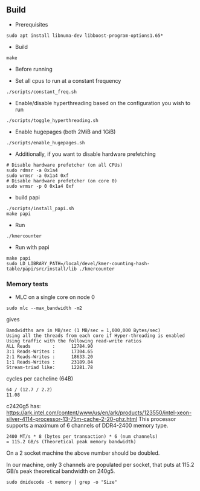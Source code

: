 ## Build

* Prerequisites
```
sudo apt install libnuma-dev libboost-program-options1.65*
```
* Build
```
make
```
* Before running
- Set all cpus to run at a constant frequency
```
./scripts/constant_freq.sh
```
- Enable/disable hyperthreading based on the configuration you wish to run
```
./scripts/toggle_hyperthreading.sh
```
- Enable hugepages (both 2MiB and 1GiB)
```
./scripts/enable_hugepages.sh
```
- Additionally, if you want to disable hardware prefetching
```
# Disable hardware prefetcher (on all CPUs)
sudo rdmsr -a 0x1a4
sudo wrmsr -a 0x1a4 0xf
# Disable hardware prefetcher (on core 0)
sudo wrmsr -p 0 0x1a4 0xf
```
- build papi
```
./scripts/install_papi.sh
make papi
```

* Run
```
./kmercounter
```

* Run with papi
```
make papi
sudo LD_LIBRARY_PATH=/local/devel/kmer-counting-hash-table/papi/src/install/lib ./kmercounter
```

### Memory tests

* MLC on a single core on node 0
```
sudo mlc --max_bandwidth -m2
```
gives
```
Bandwidths are in MB/sec (1 MB/sec = 1,000,000 Bytes/sec)
Using all the threads from each core if Hyper-threading is enabled
Using traffic with the following read-write ratios
ALL Reads        :      12784.90
3:1 Reads-Writes :      17304.65
2:1 Reads-Writes :      18633.20
1:1 Reads-Writes :      23189.84
Stream-triad like:      12281.78
```
cycles per cacheline (64B)

```
64 / (12.7 / 2.2)
11.08
```
c2420g5 has: https://ark.intel.com/content/www/us/en/ark/products/123550/intel-xeon-silver-4114-processor-13-75m-cache-2-20-ghz.html
This processor supports a maximum of 6 channels of DDR4-2400 memory type.
```
2400 MT/s * 8 (bytes per transaction) * 6 (num channels)
= 115.2 GB/s (Theoretical peak memory bandwidth)
```
On a 2 socket machine the above number should be doubled.

In our machine, only 3 channels are populated per socket, that puts at 115.2 GB/s peak theoretical bandwidth on 240g5.
```
sudo dmidecode -t memory | grep -o "Size"
```
